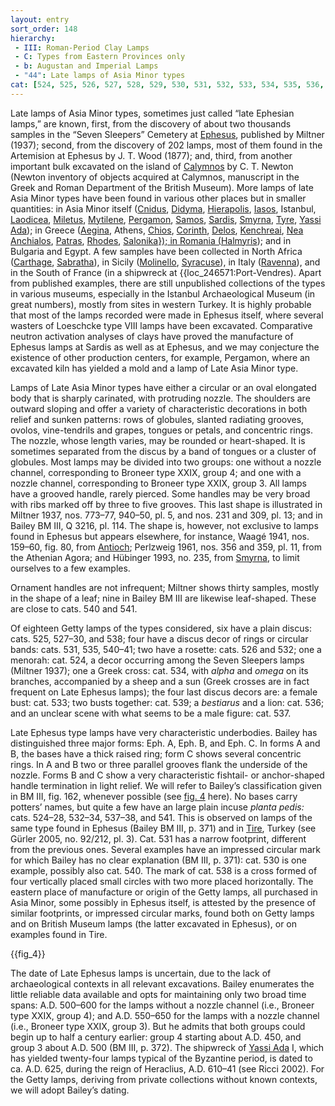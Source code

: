 ```yaml
---
layout: entry
sort_order: 148
hierarchy:
 - III: Roman-Period Clay Lamps
 - C: Types from Eastern Provinces only
 - b: Augustan and Imperial Lamps
 - "44": Late lamps of Asia Minor types
cat: [524, 525, 526, 527, 528, 529, 530, 531, 532, 533, 534, 535, 536, 537, 538, 539, 540, 541]
---
```


Late lamps of Asia Minor types, sometimes just called “late Ephesian lamps,” are known, first, from the discovery of about two thousands samples in the “Seven Sleepers” Cemetery at <a href='../../map/#loc_599612'>Ephesus</a>, published by Miltner (1937); second, from the discovery of 202 lamps, most of them found in the Artemision at Ephesus by J. T. Wood (1877); and, third, from another important bulk excavated on the island of <a href='../../map/#loc_7023834'>Calymnos</a> by C. T. Newton (Newton inventory of objects acquired at Calymnos, manuscript in the Greek and Roman Department of the British Museum). More lamps of late Asia Minor types have been found in various other places but in smaller quantities: in Asia Minor itself (<a href='../../map/#loc_599575'>Cnidus</a>, <a href='../../map/#loc_599593'>Didyma</a>, <a href='../../map/#loc_638860'>Hierapolis</a>, <a href='../../map/#loc_599664'>Iasos</a>, Istanbul, <a href='../../map/#loc_668290'>Laodicea</a>, <a href='../../map/#loc_599799'>Miletus</a>, <a href='../../map/#loc_550763'>Mytilene</a>, <a href='../../map/#loc_550812'>Pergamon</a>, <a href='../../map/#loc_599925'>Samos</a>, <a href='../../map/#loc_550867'>Sardis</a>, <a href='../../map/#loc_551158'>Smyrna</a>, <a href='../../map/#loc_678437'>Tyre</a>, <a href='../../map/#loc_7701088'>Yassi Ada</a>); in Greece (<a href='../../map/#loc_79844'>Aegina</a>, Athens, <a href='../../map/#loc_550497'>Chios</a>, <a href='../../map/#loc_570182'>Corinth</a>, <a href='../../map/#loc_599588'>Delos</a>, <a href='../../map/#loc_570347'>Kenchreai</a>, <a href='../../map/#loc_491509'>Nea Anchialos</a>, <a href='../../map/#loc_570567'>Patras</a>, <a href='../../map/#loc_590031'>Rhodes</a>, <a href='../../map/#loc_7002731'>Salonika}); in Romania (<a href='../../map/#loc_226617'>Halmyris</a>); and in Bulgaria and Egypt. A few samples have been collected in North Africa (<a href='../../map/#loc_314921'>Carthage</a>, <a href='../../map/#loc_344282'>Sabratha</a>), in Sicily (<a href='../../map/#loc_462182'>Molinello</a>, <a href='../../map/#loc_462503'>Syracuse</a>), in Italy (<a href='../../map/#loc_393480'>Ravenna</a>), and in the South of France (in a shipwreck at {{loc_246571:Port-Vendres</a>). Apart from published examples, there are still unpublished collections of the types in various museums, especially in the Istanbul Archaeological Museum (in great numbers), mostly from sites in western Turkey. It is highly probable that most of the lamps recorded were made in Ephesus itself, where several wasters of Loeschcke type VIII lamps have been excavated. Comparative neutron activation analyses of clays have proved the manufacture of Ephesus lamps at Sardis as well as at Ephesus, and we may conjecture the existence of other production centers, for example, Pergamon, where an excavated kiln has yielded a mold and a lamp of Late Asia Minor type.

Lamps of Late Asia Minor types have either a circular or an oval elongated body that is sharply carinated, with protruding nozzle. The shoulders are outward sloping and offer a variety of characteristic decorations in both relief and sunken patterns: rows of globules, slanted radiating grooves, ovolos, vine-tendrils and grapes, tongues or petals, and concentric rings. The nozzle, whose length varies, may be rounded or heart-shaped. It is sometimes separated from the discus by a band of tongues or a cluster of globules. Most lamps may be divided into two groups: one without a nozzle channel, corresponding to Broneer type XXIX, group 4; and one with a nozzle channel, corresponding to Broneer type XXIX, group 3. All lamps have a grooved handle, rarely pierced. Some handles may be very broad with ribs marked off by three to five grooves. This last shape is illustrated in Miltner 1937, nos. 773–77, 940–50, pl. 5, and nos. 231 and 309, pl. 13; and in Bailey BM III, Q 3216, pl. 114. The shape is, however, not exclusive to lamps found in Ephesus but appears elsewhere, for instance, Waagé 1941, nos. 159–60, fig. 80, from <a href='../../map/#loc_609307'>Antioch</a>; Perlzweig 1961, nos. 356 and 359, pl. 11, from the Athenian Agora; and Hübinger 1993, no. 235, from <a href='../../map/#loc_551158'>Smyrna</a>, to limit ourselves to a few examples.

Ornament handles are not infrequent; Miltner shows thirty samples, mostly in the shape of a leaf; nine in Bailey BM III are likewise leaf-shaped. These are close to cats. 540 and 541.

Of eighteen Getty lamps of the types considered, six have a plain discus: cats. 525, 527–30, and 538; four have a discus decor of rings or circular bands: cats. 531, 535, 540–41; two have a rosette: cats. 526 and 532; one a menorah: cat. 524, a decor occurring among the Seven Sleepers lamps (Miltner 1937); one a Greek cross: cat. 534, with *alpha* and *omega* on its branches, accompanied by a sheep and a sun (Greek crosses are in fact frequent on Late Ephesus lamps); the four last discus decors are: a female bust: cat. 533; two busts together: cat. 539; a *bestiarus* and a lion: cat. 536; and an unclear scene with what seems to be a male figure: cat. 537.

Late Ephesus type lamps have very characteristic underbodies. Bailey has distinguished three major forms: Eph. A, Eph. B, and Eph. C. In forms A and B, the bases have a thick raised ring; form C shows several concentric rings. In A and B two or three parallel grooves flank the underside of the nozzle. Forms B and C show a very characteristic fishtail- or anchor-shaped handle termination in light relief. We will refer to Bailey’s classification given in BM III, fig. 162, whenever possible (see [fig. 4](fig.-4) here). No bases carry potters’ names, but quite a few have an large plain incuse *planta pedis:* cats. 524–28, 532–34, 537–38, and 541. This is observed on lamps of the same type found in Ephesus (Bailey BM III, p. 371) and in <a href='../../map/#loc_599981'>Tire</a>, Turkey (see Gürler 2005, no. 92/212, pl. 3). Cat. 531 has a narrow footprint, different from the previous ones. Several examples have an impressed circular mark for which Bailey has no clear explanation (BM III, p. 371): cat. 530 is one example, possibly also cat. 540. The mark of cat. 538 is a cross formed of four vertically placed small circles with two more placed horizontally. The eastern place of manufacture or origin of the Getty lamps, all purchased in Asia Minor, some possibly in Ephesus itself, is attested by the presence of similar footprints, or impressed circular marks, found both on Getty lamps and on British Museum lamps (the latter excavated in Ephesus), or on examples found in Tire.

{{fig_4}}

The date of Late Ephesus lamps is uncertain, due to the lack of archaeological contexts in all relevant excavations. Bailey enumerates the little reliable data available and opts for maintaining only two broad time spans: A.D. 500–600 for the lamps without a nozzle channel (i.e., Broneer type XXIX, group 4); and A.D. 550–650 for the lamps with a nozzle channel (i.e., Broneer type XXIX, group 3). But he admits that both groups could begin up to half a century earlier: group 4 starting about A.D. 450, and group 3 about A.D. 500 (BM III, p. 372). The shipwreck of <a href='../../map/#loc_7701088'>Yassi Ada</a> I, which has yielded twenty-four lamps typical of the Byzantine period, is dated to ca. A.D. 625, during the reign of Heraclius, A.D. 610–41 (see Ricci 2002). For the Getty lamps, deriving from private collections without known contexts, we will adopt Bailey’s dating.
